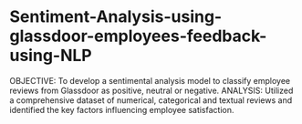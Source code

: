 # Sentiment-Analysis-using-glassdoor-employees-feedback-using-NLP
OBJECTIVE: To develop a sentimental analysis model to classify employee reviews from Glassdoor as positive, neutral or negative. ANALYSIS: Utilized a comprehensive dataset of numerical, categorical and textual reviews and identified the key factors influencing employee satisfaction. 
